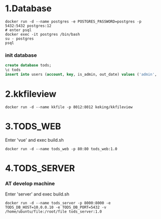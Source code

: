 # 1.Database
```shell
docker run -d --name postgres -e POSTGRES_PASSWORD=postgres -p 5432:5432 postgres:12
# enter psql
docker exec -it postgres /bin/bash
su - postgres
psql
```

### init database
```sql
create database tods;
\c tods
insert into users (account, key, is_admin, out_date) values ('admin', '123456', true, '2099-0101');
```

# 2.kkfileview
```
docker run -d --name kkfile -p 8012:8012 keking/kkfileview
```

# 3.TODS_WEB
Enter 'vue' and exec build.sh
```shell
docker run -d --name tods_web -p 80:80 tods_web:1.0
```


# 4.TODS_SERVER
### AT develop machine
Enter 'server' and exec build.sh

```shell
docker run -d --name tods_server -p 8000:8000 -e TODS_DB_HOST=10.0.0.10 -e TODS_DB_PORT=5432 -v /home/ubuntu/file:/root/file tods_server:1.0
```